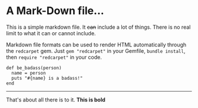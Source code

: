 # A Mark-Down file...

This is a simple markdown file. It ~~can~~ include a lot of things. There is no real limit to what it can or cannot include.

Markdown file formats can be used to render HTML automatically through the `redcarpet` gem. Just `gem "redcarpet"` in your Gemfile, `bundle install`, then `require "redcarpet"` in your code.

```
def be_badass(person)
  name = person
  puts "#{name} is a badass!"
end
```

---

That's about all there is to it. **This is bold**

      
      
      
      